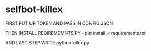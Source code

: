 # selfbot-killex

FIRST PUT UR TOKEN AND PASS IN CONFIG.JSON

THEN INSTALL REQIREMEMNTS.PY - pip install -r requirements.txt

AND LAST STEP WRITE python killex.py 
